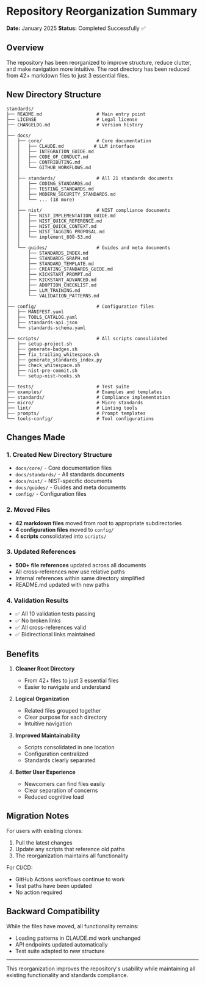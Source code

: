 # Repository Reorganization Summary

**Date:** January 2025
**Status:** Completed Successfully ✅

## Overview

The repository has been reorganized to improve structure, reduce clutter, and make navigation more intuitive. The root directory has been reduced from 42+ markdown files to just 3 essential files.

## New Directory Structure

```
standards/
├── README.md                    # Main entry point
├── LICENSE                      # Legal license
├── CHANGELOG.md                 # Version history
│
├── docs/
│   ├── core/                    # Core documentation
│   │   ├── CLAUDE.md           # LLM interface
│   │   ├── INTEGRATION_GUIDE.md
│   │   ├── CODE_OF_CONDUCT.md
│   │   ├── CONTRIBUTING.md
│   │   └── GITHUB_WORKFLOWS.md
│   │
│   ├── standards/               # All 21 standards documents
│   │   ├── CODING_STANDARDS.md
│   │   ├── TESTING_STANDARDS.md
│   │   ├── MODERN_SECURITY_STANDARDS.md
│   │   └── ... (18 more)
│   │
│   ├── nist/                    # NIST compliance documents
│   │   ├── NIST_IMPLEMENTATION_GUIDE.md
│   │   ├── NIST_QUICK_REFERENCE.md
│   │   ├── NIST_QUICK_CONTEXT.md
│   │   ├── NIST_TAGGING_PROPOSAL.md
│   │   └── implement_800-53.md
│   │
│   └── guides/                  # Guides and meta documents
│       ├── STANDARDS_INDEX.md
│       ├── STANDARDS_GRAPH.md
│       ├── STANDARD_TEMPLATE.md
│       ├── CREATING_STANDARDS_GUIDE.md
│       ├── KICKSTART_PROMPT.md
│       ├── KICKSTART_ADVANCED.md
│       ├── ADOPTION_CHECKLIST.md
│       ├── LLM_TRAINING.md
│       └── VALIDATION_PATTERNS.md
│
├── config/                      # Configuration files
│   ├── MANIFEST.yaml
│   ├── TOOLS_CATALOG.yaml
│   ├── standards-api.json
│   └── standards-schema.yaml
│
├── scripts/                     # All scripts consolidated
│   ├── setup-project.sh
│   ├── generate-badges.sh
│   ├── fix_trailing_whitespace.sh
│   ├── generate_standards_index.py
│   ├── check_whitespace.sh
│   ├── nist-pre-commit.sh
│   └── setup-nist-hooks.sh
│
├── tests/                       # Test suite
├── examples/                    # Examples and templates
├── standards/                   # Compliance implementation
├── micro/                       # Micro standards
├── lint/                        # Linting tools
├── prompts/                     # Prompt templates
└── tools-config/                # Tool configurations
```

## Changes Made

### 1. **Created New Directory Structure**

- `docs/core/` - Core documentation files
- `docs/standards/` - All standards documents
- `docs/nist/` - NIST-specific documents
- `docs/guides/` - Guides and meta documents
- `config/` - Configuration files

### 2. **Moved Files**

- **42 markdown files** moved from root to appropriate subdirectories
- **4 configuration files** moved to `config/`
- **4 scripts** consolidated into `scripts/`

### 3. **Updated References**

- **500+ file references** updated across all documents
- All cross-references now use relative paths
- Internal references within same directory simplified
- README.md updated with new paths

### 4. **Validation Results**

- ✅ All 10 validation tests passing
- ✅ No broken links
- ✅ All cross-references valid
- ✅ Bidirectional links maintained

## Benefits

1. **Cleaner Root Directory**
   - From 42+ files to just 3 essential files
   - Easier to navigate and understand

2. **Logical Organization**
   - Related files grouped together
   - Clear purpose for each directory
   - Intuitive navigation

3. **Improved Maintainability**
   - Scripts consolidated in one location
   - Configuration centralized
   - Standards clearly separated

4. **Better User Experience**
   - Newcomers can find files easily
   - Clear separation of concerns
   - Reduced cognitive load

## Migration Notes

For users with existing clones:

1. Pull the latest changes
2. Update any scripts that reference old paths
3. The reorganization maintains all functionality

For CI/CD:

- GitHub Actions workflows continue to work
- Test paths have been updated
- No action required

## Backward Compatibility

While the files have moved, all functionality remains:

- Loading patterns in CLAUDE.md work unchanged
- API endpoints updated automatically
- Test suite adapted to new structure

---

This reorganization improves the repository's usability while maintaining all existing functionality and standards compliance.
